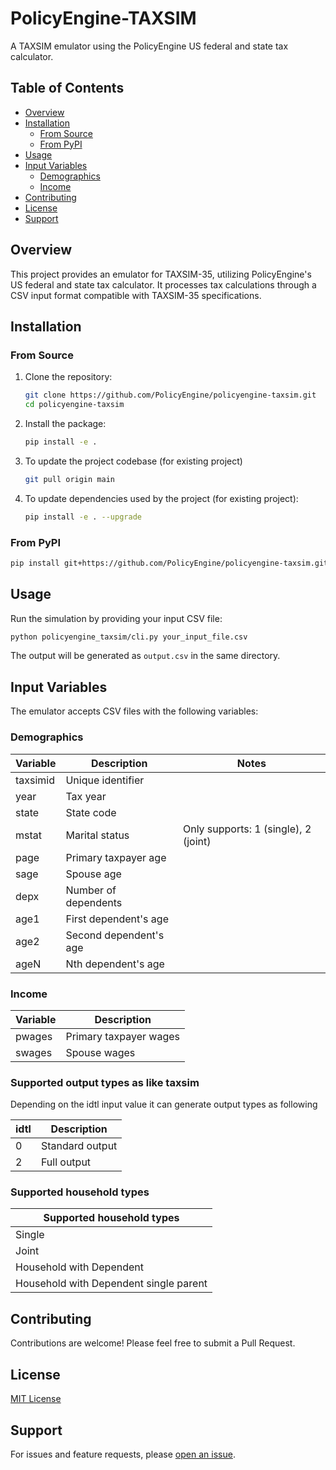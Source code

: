 # PolicyEngine-TAXSIM

A TAXSIM emulator using the PolicyEngine US federal and state tax calculator.

## Table of Contents
- [Overview](#overview)
- [Installation](#installation)
  - [From Source](#from-source)
  - [From PyPI](#from-pypi)
- [Usage](#usage)
- [Input Variables](#input-variables)
  - [Demographics](#demographics)
  - [Income](#income)
- [Contributing](#contributing)
- [License](#license)
- [Support](#support)

## Overview

This project provides an emulator for TAXSIM-35, utilizing PolicyEngine's US federal and state tax calculator. It processes tax calculations through a CSV input format compatible with TAXSIM-35 specifications.

## Installation

### From Source

1. Clone the repository:
   ```bash
   git clone https://github.com/PolicyEngine/policyengine-taxsim.git
   cd policyengine-taxsim
   ```

2. Install the package:
   ```bash
   pip install -e .
   ```
3. To update the project codebase (for existing project)
    ```bash
   git pull origin main
   ```

4. To update dependencies used by the project (for existing project):
   ```bash
   pip install -e . --upgrade
   ```

### From PyPI

```bash
pip install git+https://github.com/PolicyEngine/policyengine-taxsim.git
```

## Usage

Run the simulation by providing your input CSV file:

```bash
python policyengine_taxsim/cli.py your_input_file.csv
```

The output will be generated as `output.csv` in the same directory.

## Input Variables

The emulator accepts CSV files with the following variables:

### Demographics

| Variable  | Description                     | Notes                                    |
|-----------|--------------------------------|------------------------------------------|
| taxsimid  | Unique identifier              |                                          |
| year      | Tax year                       |                                          |
| state     | State code                     |                                          |
| mstat     | Marital status                 | Only supports: 1 (single), 2 (joint)     |
| page      | Primary taxpayer age           |                                          |
| sage      | Spouse age                     |                                          |
| depx      | Number of dependents           |                                          |
| age1      | First dependent's age          |                                          |
| age2      | Second dependent's age         |                                          |
| ageN      | Nth dependent's age            |                                          |

### Income

| Variable  | Description                     |
|-----------|--------------------------------|
| pwages    | Primary taxpayer wages         |
| swages    | Spouse wages                   |

### Supported output types as like taxsim

Depending on the idtl input value it can generate output types as following

| idtl | Description     |
|------|-----------------|
| 0    | Standard output |
| 2    | Full output     |

### Supported household types

| Supported household types                                   |
|----------------------------------------|
| Single                                 |
| Joint                                  |
| Household with Dependent               |
| Household with Dependent single parent |


## Contributing

Contributions are welcome! Please feel free to submit a Pull Request.

## License 
[MIT License](https://github.com/PolicyEngine/policyengine-taxsim?tab=readme-ov-file#)

## Support

For issues and feature requests, please [open an issue](https://github.com/PolicyEngine/policyengine-taxsim/issues).